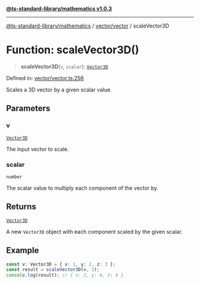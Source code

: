 [**@ts-standard-library/mathematics v1.0.3**](../../../README.md)

***

[@ts-standard-library/mathematics](../../../README.md) / [vector/vector](../README.md) / scaleVector3D

# Function: scaleVector3D()

> **scaleVector3D**(`v`, `scalar`): [`Vector3D`](../type-aliases/Vector3D.md)

Defined in: [vector/vector.ts:256](https://github.com/gabaudette/ts-stdlib/blob/be448e6a9d9c20c6c2f27f6550ce4e65fc8c9b89/packages/mathematics/src/vector/vector.ts#L256)

Scales a 3D vector by a given scalar value.

## Parameters

### v

[`Vector3D`](../type-aliases/Vector3D.md)

The input vector to scale.

### scalar

`number`

The scalar value to multiply each component of the vector by.

## Returns

[`Vector3D`](../type-aliases/Vector3D.md)

A new `Vector3D` object with each component scaled by the given scalar.

## Example

```ts
const v: Vector3D = { x: 1, y: 2, z: 3 };
const result = scaleVector3D(v, 2);
console.log(result); // { x: 2, y: 4, z: 6 }
```
